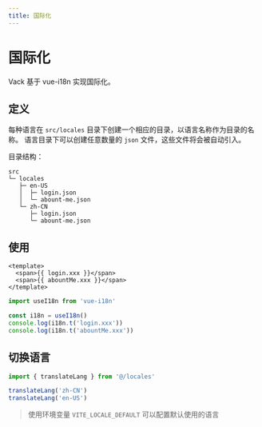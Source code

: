 ```yaml
---
title: 国际化
---
```


# 国际化

Vack 基于 vue-i18n 实现国际化。

## 定义

每种语言在 `src/locales` 目录下创建一个相应的目录，以语言名称作为目录的名称。
语言目录下可以创建任意数量的 `json` 文件，这些文件将会被自动引入。

目录结构：
```
src
└─ locales
   ├─ en-US
   │  ├─ login.json
   │  └─ abount-me.json
   └─ zh-CN
      ├─ login.json
      └─ abount-me.json
```

## 使用

<CodeGroup>
  <CodeGroupItem title="VUE">

```vue
<template>
  <span>{{ login.xxx }}</span>
  <span>{{ abountMe.xxx }}</span>
</template>
```

  </CodeGroupItem>
  <CodeGroupItem title="JAVASCRIPT">

```js
import useI18n from 'vue-i18n'

const i18n = useI18n()
console.log(i18n.t('login.xxx'))
console.log(i18n.t('abountMe.xxx'))
```

  </CodeGroupItem>
</CodeGroup>

## 切换语言

```js
import { translateLang } from '@/locales'

translateLang('zh-CN')
translateLang('en-US')
```

> 使用环境变量 `VITE_LOCALE_DEFAULT` 可以配置默认使用的语言
